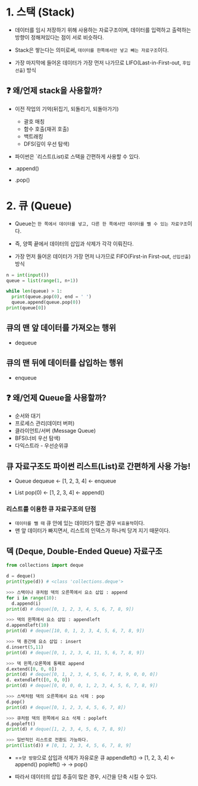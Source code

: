 # 1. 스택 (Stack)

- 데이터를 임시 저장하기 위해 사용하는 자료구조이며, 데이터를 입력하고 출력하는 방향이 정해져있다는 점이 서로 비슷하다.

- Stack은 쌓는다는 의미로써, `데이터를 한쪽에서만 넣고 빼는 자료구조`이다.
- 가장 마지막에 들어온 데이터가 가장 먼저 나가므로 LIFO(Last-in-First-out, `후입선출`) 방식

## :question: 왜/언제 stack을 사용할까?

- 이전 작업의 기억(뒤집기, 되돌리기, 되돌아가기)
  - 괄호 매칭
  - 함수 호출(재귀 호출)
  - 백트래킹
  - DFS(깊이 우선 탐색)

- 파이썬은 `리스트(List)로 스택을 간편하게 사용할 수 있다.
 - .append()
 - .pop()

 # 2. 큐 (Queue)

- Queue는 `한 쪽에서 데이터를 넣고, 다른 한 쪽에서만 데이터를 뺄 수 있는 자료구조`이다. 
- 즉, 양쪽 끝에서 데이터의 삽입과 삭제가 각각 이뤄진다.

- 가장 먼저 들어온 데이터가 가장 먼저 나가므로 FIFO(First-in First-out, `선입선출`) 방식

```python
n = int(input())
queue = list(range(1, n+1))

while len(queue) > 1:
  print(queue.pop(0), end = ' ')
  queue.append(queue.pop(0))
print(queue[0])
```

## 큐의 맨 앞 데이터를 가져오는 행위
- dequeue

## 큐의 맨 뒤에 데이터를 삽입하는 행위
- enqueue

## :question: 왜/언제 Queue을 사용할까?
- 순서와 대기
- 프로세스 관리(데이터 버퍼)
- 클라이언트/서버 (Message Queue)
- BFS(너비 우선 탐색)
- 다익스트라 - 우선순위큐

## 큐 자료구조도 파이썬 리스트(List)로 간편하게 사용 가능!

- Queue
dequeue <- [1, 2, 3, 4] <- enqueue

- List
pop(0) <- [1, 2, 3, 4] <- append()

###  리스트를 이용한 큐 자료구조의 단점
- `데이터를 뺄 때` 큐 안에 있는 데이터가 많은 경우 `비효율적`이다.
- 맨 앞 데이터가 빠지면서, 리스트의 인덱스가 하나씩 당겨 지기 때문이다.

## 덱 (Deque, Double-Ended Queue) 자료구조

```python
from collections import deque

d = deque()
print(type(d)) # <class 'collections.deque'>

>>> 스택이나 큐처럼 덱의 오른쪽에서 요소 삽입 : append
for i in range(10):
  d.append(i)
print(d) # deque([0, 1, 2, 3, 4, 5, 6, 7, 8, 9])

>>> 덱의 왼쪽에서 요소 삽입 : appendleft
d.appendleft(10)
print(d) # deque([10, 0, 1, 2, 3, 4, 5, 6, 7, 8, 9])

>>> 덱 중간에 요소 삽입 : insert
d.insert(5,11)
print(d) # deque([0, 1, 2, 3, 4, 11, 5, 6, 7, 8, 9])

>>> 덱 왼쪽/오론쪽에 통째로 append
d.extend([0, 0, 0])
print(d) # deque([0, 1, 2, 3, 4, 5, 6, 7, 8, 9, 0, 0, 0])
d. extendleft([0, 0, 0])
print(d) # deque([0, 0, 0, 0, 1, 2, 3, 4, 5, 6, 7, 8, 9])

>>> 스택처럼 덱의 오른쪽에서 요소 삭제 : pop
d.pop()
print(d) # deque([0, 1, 2, 3, 4, 5, 6, 7, 8])

>>> 큐처럼 덱의 왼쪽에서 요소 삭제 : popleft
d.popleft()
print(d) # deque([1, 2, 3, 4, 5, 6, 7, 8, 9])

>>> 일반적인 리스트로 전환도 가능하다.
print(list(d)) # [0, 1, 2, 3, 4, 5, 6, 7, 8, 9]
```

- ==`양 방향`으로 삽입과 삭제가 자유로운 큐
appendleft() -> [1, 2, 3, 4] <- append()
popleft() ->                 -> pop()

- 따라서 데이터의 삽입 추출이 많은 경우, 시간을 단축 시킬 수 있다.